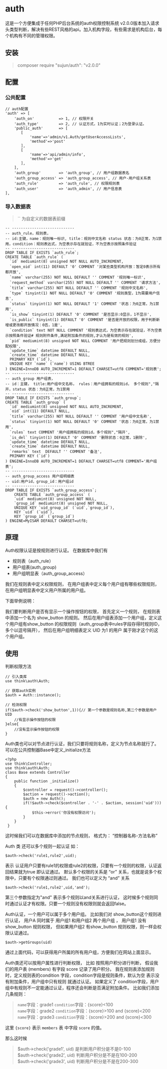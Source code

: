 # auth
这是一个方便集成于任何PHP后台系统的auth权限控制系统
v2.0.0版本加入请求头类型判断，解决有些REST风格的api。加入机构字段，有些需求是机构后台，每个机构有不同的管理权限。

## 安装
> composer require "sujun/auth": "v2.0.0"

## 配置
### 公共配置
```
// auth配置
'auth' => [
    'auth_on'           => 1, // 权限开关
    'auth_type'         => 2, // 认证方式，1为实时认证；2为登录认证。
    'public_auth'       => [
       [
           'name'=>'admin/v1.Auth/getUserAccessLists',
           'method'=>'post'
       ],
       [
           'name'=>'api/admin/info',
           'method'=>'get'
       ],
    ],
    'auth_group'        => 'auth_group', // 用户组数据表名
    'auth_group_access' => 'auth_group_access', // 用户-用户组关系表
    'auth_rule'         => 'auth_rule', // 权限规则表
    'auth_user'         => 'auth_admin', // 用户信息表
],
```

### 导入数据表
> `` 为自定义的数据表前缀

```
-- ----------------------------
-- auth_rule，规则表，
-- id:主键，name：规则唯一标识, title：规则中文名称 status 状态：为0正常，为1禁用，condition：规则表达式，为空表示存在就验证，不为空表示按照条件验证
-- ----------------------------
DROP TABLE IF EXISTS `auth_rule`;
CREATE TABLE `auth_rule` (
  `id` mediumint(8) unsigned NOT NULL AUTO_INCREMENT,
  `open_oid` int(11) DEFAULT '0' COMMENT '对某些类型机构开放：暂定0表示所有都开放',
  `name` varchar(255) NOT NULL DEFAULT '' COMMENT '规则唯一标识',
  `request_method` varchar(255) NOT NULL DEFAULT '' COMMENT '请求方法',
  `title` varchar(255) NOT NULL DEFAULT '' COMMENT '规则中文名称',
  `type` tinyint(1) NOT NULL DEFAULT '0' COMMENT '规则类型，1为需要用户信息',
  `status` tinyint(1) NOT NULL DEFAULT '1' COMMENT '状态：为0正常，为1禁用',
  `is_show` tinyint(1) DEFAULT '0' COMMENT '是否显示:0显示，1不显示',
  `is_public` tinyint(1) DEFAULT '0' COMMENT '是否是开放的权限，用于判断新增或更改都开放情况：0否，1是',
  `condition` text NOT NULL COMMENT '规则表达式，为空表示存在就验证，不为空表示按照条件验证# 规则附件条件,满足附加条件的规则,才认为是有效的规则',
  `pid` mediumint(8) unsigned NOT NULL COMMENT '用户把规则划分成组，方便分配权限',
  `update_time` datetime DEFAULT NULL,
  `create_time` datetime DEFAULT NULL,
  PRIMARY KEY (`id`),
  UNIQUE KEY `name` (`name`) USING BTREE
) ENGINE=InnoDB AUTO_INCREMENT=1 DEFAULT CHARSET=utf8 COMMENT='规则表';
-- ----------------------------
-- auth_group 用户组表，
-- id：主键， title:用户组中文名称， rules：用户组拥有的规则id， 多个规则","隔开，status 状态：为0正常，为1禁用
-- ----------------------------
DROP TABLE IF EXISTS `auth_group`;
CREATE TABLE `auth_group` (
  `id` mediumint(8) unsigned NOT NULL AUTO_INCREMENT,
  `oid` int(11) DEFAULT NULL,
  `title` varchar(255) NOT NULL DEFAULT '' COMMENT '用户组中文名称',
  `status` tinyint(1) NOT NULL DEFAULT '0' COMMENT '状态：为0正常，为1禁用',
  `rules` text COMMENT '用户组拥有的规则id，多个规则","隔开',
  `is_del` tinyint(1) DEFAULT '0' COMMENT '删除状态：0正常，1删除',
  `update_time` datetime DEFAULT NULL,
  `create_time` datetime DEFAULT NULL,
  `remarks` text  DEFAULT '' COMMENT '备注',
  PRIMARY KEY (`id`)
) ENGINE=InnoDB AUTO_INCREMENT=1 DEFAULT CHARSET=utf8 COMMENT='用户组表';
-- ----------------------------
-- auth_group_access 用户组明细表
-- uid:用户id，group_id：用户组id
-- ----------------------------
DROP TABLE IF EXISTS `auth_group_access`;
    CREATE TABLE `auth_group_access` (
    `uid` mediumint(8) unsigned NOT NULL,
    `group_id` mediumint(8) unsigned NOT NULL,
    UNIQUE KEY `uid_group_id` (`uid`,`group_id`),
    KEY `uid` (`uid`),
    KEY `group_id` (`group_id`)
) ENGINE=MyISAM DEFAULT CHARSET=utf8;
```

## 原理
Auth权限认证是按规则进行认证。
在数据库中我们有 

- 规则表（auth_rule） 
- 用户组表(auth_group) 
- 用户组明显表（auth_group_access）

我们在规则表中定义权限规则， 在用户组表中定义每个用户组有哪些权限规则，在用户组明显表中定义用户所属的用户组。 

下面举例说明：

我们要判断用户是否有显示一个操作按钮的权限， 首先定义一个规则， 在规则表中添加一个名为 show_button 的规则。 然后在用户组表添加一个用户组，定义这个用户组有show_button 的权限规则（auth_group表中rules字段存得时规则ID，多个以逗号隔开）， 然后在用户组明细表定义 UID 为1 的用户 属于刚才这个的这个用户组。 

## 使用
判断权限方法
```
// 引入类库
use think\auth\Auth;

// 获取auth实例
$auth = Auth::instance();

// 检测权限
if($auth->check('show_button',1)){// 第一个参数是规则名称,第二个参数是用户UID
	//有显示操作按钮的权限
}else{
	//没有显示操作按钮的权限
}
```

Auth类也可以对节点进行认证，我们只要将规则名称，定义为节点名称就行了。 
可以在公共控制器Base中定义_initialize方法
```
<?php
use think\Controller;
use think\auth\Auth;
class Base extends Controller
{
    public function _initialize()
	{
		$controller = request()->controller();
		$action = request()->action();
		$auth = new Auth();
		if(!$auth->check($controller . '-' . $action, session('uid'))){
			$this->error('你没有权限访问');
		}
    }
 }
```
这时候我们可以在数据库中添加的节点规则， 格式为： “控制器名称-方法名称”

Auth 类 还可以多个规则一起认证 如： 
```
$auth->check('rule1,rule2',uid); 
```
表示 认证用户只要有rule1的权限或rule2的权限，只要有一个规则的权限，认证返回结果就为true 即认证通过。 默认多个权限的关系是 “or” 关系，也就是说多个权限中，只要有个权限通过则通过。 我们也可以定义为 “and” 关系
```
$auth->check('rule1,rule2',uid,'and'); 
```
第三个参数指定为"and" 表示多个规则以and关系进行认证， 这时候多个规则同时通过认证才有权限。只要一个规则没有权限则就会返回false。

Auth认证，一个用户可以属于多个用户组。 比如我们对 show_button这个规则进行认证， 用户A 同时属于 用户组1 和用户组2 两个用户组 ， 用户组1 没有show_button 规则权限， 但如果用户组2 有show_button 规则权限，则一样会权限认证通过。 
```
$auth->getGroups(uid)
```
通过上面代码，可以获得用户所属的所有用户组，方便我们在网站上面显示。

Auth类还可以按用户属性进行判断权限， 比如
按照用户积分进行判断， 假设我们的用户表 (members) 有字段 score 记录了用户积分。 
我在规则表添加规则时，定义规则表的condition 字段，condition字段是规则条件，默认为空 表示没有附加条件，用户组中只有规则 就通过认证。
如果定义了 condition字段，用户组中有规则不一定能通过认证，程序还会判断是否满足附加条件。
比如我们添加几条规则： 

> `name`字段：grade1 `condition`字段：{score}<100 <br/>
> `name`字段：grade2 `condition`字段：{score}>100 and {score}<200<br/>
> `name`字段：grade3 `condition`字段：{score}>200 and {score}<300

这里 `{score}` 表示 `members` 表 中字段 `score` 的值。 

那么这时候 

> $auth->check('grade1', uid) 是判断用户积分是不是0-100<br/>
> $auth->check('grade2', uid) 判断用户积分是不是在100-200<br/>
> $auth->check('grade3', uid) 判断用户积分是不是在200-300

